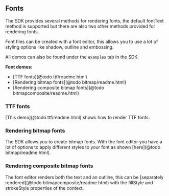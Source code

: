 ## Fonts

The SDK provides several methods for rendering fonts, the default fontText method
is supported but there are also two other methods provided for rendering fonts.

Font files can be created with a font editor, this allows you to use a lot
of styling options like shadow, outline and embossing.

All demos can also be found under the `examples` tab in the SDK.

**Font demos:**

- [TTF fonts](@todo ttf/readme.html)
- [Rendering bitmap fonts](@todo bitmap/readme.html)
- [Rendering composite bitmap fonts](@todo bitmapcomposite/readme.html)

### TTF fonts

[This demo](@todo ttf/readme.html) shows how to render TTF fonts.

### Rendering bitmap fonts

The SDK allows you to create bitmap fonts. With the font editor you have a
lot of options to apply different styles to your font as shown [here](@todo bitmap/readme.html).

### Rendering composite bitmap fonts

The font editor renders both the text and an outline, this can be [separately rendered](@todo bitmapcomposite/readme.html)
with the fillStyle and strokeStyle properties of the context.